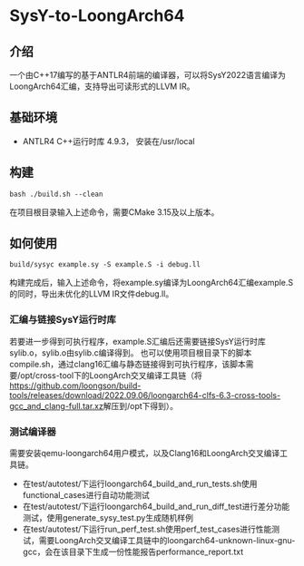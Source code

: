 # SysY-to-LoongArch64
## 介绍
一个由C++17编写的基于ANTLR4前端的编译器，可以将SysY2022语言编译为LoongArch64汇编，支持导出可读形式的LLVM IR。
## 基础环境
* ANTLR4 C++运行时库 4.9.3， 安装在/usr/local
## 构建
```
bash ./build.sh --clean
```
在项目根目录输入上述命令，需要CMake 3.15及以上版本。
## 如何使用
```
build/sysyc example.sy -S example.S -i debug.ll
```
构建完成后，输入上述命令，将example.sy编译为LoongArch64汇编example.S的同时，导出未优化的LLVM IR文件debug.ll。
### 汇编与链接SysY运行时库
若要进一步得到可执行程序，example.S汇编后还需要链接SysY运行时库sylib.o，sylib.o由sylib.c编译得到。
也可以使用项目根目录下的脚本compile.sh，通过clang16汇编与静态链接得到可执行程序，该脚本需要/opt/cross-tool下的LoongArch交叉编译工具链（将<https://github.com/loongson/build-tools/releases/download/2022.09.06/loongarch64-clfs-6.3-cross-tools-gcc_and_clang-full.tar.xz>解压到/opt下得到）。
### 测试编译器
需要安装qemu-loongarch64用户模式，以及Clang16和LoongArch交叉编译工具链。
* 在test/autotest/下运行loongarch64_build_and_run_tests.sh使用functional_cases进行自动功能测试
* 在test/autotest/下运行loongarch64_build_and_run_diff_test进行差分功能测试，使用generate_sysy_test.py生成随机样例
* 在test/autotest/下运行run_perf_test.sh使用perf_test_cases进行性能测试，需要LoongArch交叉编译工具链中的loongarch64-unknown-linux-gnu-gcc，会在该目录下生成一份性能报告performance_report.txt
